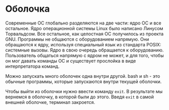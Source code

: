 # Оболочка

Современные ОС глобально разделяются на две части: ядро ОС и все остальное. Ядро операционной системы Linux было написано Линусом Торвальдсом. Все остальное, как целостная ОС получилось из проекта GNU. Программы не общаются с оборудованием напрямую. Они обращаются к ядру, используя специальный язык из стандарта POSIX: системные вызовы. Ядро в свою очередь обращается к оборудованию. Пользователь общаться напрямую с ядром не может, и для того, чтобы он мог давать команды ОС и существует прослойка в виде интерпретатора команд.

Можно запускать много оболочек одна внутри другой. bash и sh - это обычные программы, которые запускаются внутри текущей оболочки.

Чтобы выйти из оболочки нужно ввести команду `exit`. В результате мы вернемся в оболочку, в которой были до этого. Введя `exit` в самой внешней оболочке, терминал закроется.
